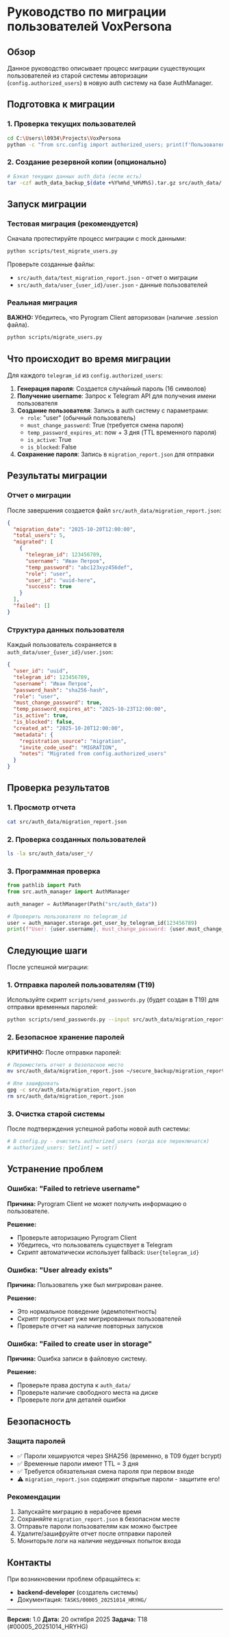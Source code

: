 # Руководство по миграции пользователей VoxPersona

## Обзор

Данное руководство описывает процесс миграции существующих пользователей из старой системы авторизации (`config.authorized_users`) в новую auth систему на базе AuthManager.

## Подготовка к миграции

### 1. Проверка текущих пользователей

```bash
cd C:\Users\l0934\Projects\VoxPersona
python -c "from src.config import authorized_users; print(f'Пользователей для миграции: {len(authorized_users)}'); print(authorized_users)"
```

### 2. Создание резервной копии (опционально)

```bash
# Бэкап текущих данных auth_data (если есть)
tar -czf auth_data_backup_$(date +%Y%m%d_%H%M%S).tar.gz src/auth_data/
```

## Запуск миграции

### Тестовая миграция (рекомендуется)

Сначала протестируйте процесс миграции с mock данными:

```bash
python scripts/test_migrate_users.py
```

Проверьте созданные файлы:
- `src/auth_data/test_migration_report.json` - отчет о миграции
- `src/auth_data/user_{user_id}/user.json` - данные пользователей

### Реальная миграция

**ВАЖНО:** Убедитесь, что Pyrogram Client авторизован (наличие .session файла).

```bash
python scripts/migrate_users.py
```

## Что происходит во время миграции

Для каждого `telegram_id` из `config.authorized_users`:

1. **Генерация пароля**: Создается случайный пароль (16 символов)
2. **Получение username**: Запрос к Telegram API для получения имени пользователя
3. **Создание пользователя**: Запись в auth систему с параметрами:
   - `role`: "user" (обычный пользователь)
   - `must_change_password`: True (требуется смена пароля)
   - `temp_password_expires_at`: now + 3 дня (TTL временного пароля)
   - `is_active`: True
   - `is_blocked`: False
4. **Сохранение пароля**: Запись в `migration_report.json` для отправки

## Результаты миграции

### Отчет о миграции

После завершения создается файл `src/auth_data/migration_report.json`:

```json
{
  "migration_date": "2025-10-20T12:00:00",
  "total_users": 5,
  "migrated": [
    {
      "telegram_id": 123456789,
      "username": "Иван Петров",
      "temp_password": "abc123xyz456def",
      "role": "user",
      "user_id": "uuid-here",
      "success": true
    }
  ],
  "failed": []
}
```

### Структура данных пользователя

Каждый пользователь сохраняется в `auth_data/user_{user_id}/user.json`:

```json
{
  "user_id": "uuid",
  "telegram_id": 123456789,
  "username": "Иван Петров",
  "password_hash": "sha256-hash",
  "role": "user",
  "must_change_password": true,
  "temp_password_expires_at": "2025-10-23T12:00:00",
  "is_active": true,
  "is_blocked": false,
  "created_at": "2025-10-20T12:00:00",
  "metadata": {
    "registration_source": "migration",
    "invite_code_used": "MIGRATION",
    "notes": "Migrated from config.authorized_users"
  }
}
```

## Проверка результатов

### 1. Просмотр отчета

```bash
cat src/auth_data/migration_report.json
```

### 2. Проверка созданных пользователей

```bash
ls -la src/auth_data/user_*/
```

### 3. Программная проверка

```python
from pathlib import Path
from src.auth_manager import AuthManager

auth_manager = AuthManager(Path("src/auth_data"))

# Проверить пользователя по telegram_id
user = auth_manager.storage.get_user_by_telegram_id(123456789)
print(f"User: {user.username}, must_change_password: {user.must_change_password}")
```

## Следующие шаги

После успешной миграции:

### 1. Отправка паролей пользователям (T19)

Используйте скрипт `scripts/send_passwords.py` (будет создан в T19) для отправки временных паролей:

```bash
python scripts/send_passwords.py --input src/auth_data/migration_report.json
```

### 2. Безопасное хранение паролей

**КРИТИЧНО:** После отправки паролей:

```bash
# Переместить отчет в безопасное место
mv src/auth_data/migration_report.json ~/secure_backup/migration_report_$(date +%Y%m%d).json

# Или зашифровать
gpg -c src/auth_data/migration_report.json
rm src/auth_data/migration_report.json
```

### 3. Очистка старой системы

После подтверждения успешной работы новой auth системы:

```python
# В config.py - очистить authorized_users (когда все переключатся)
# authorized_users: Set[int] = set()
```

## Устранение проблем

### Ошибка: "Failed to retrieve username"

**Причина:** Pyrogram Client не может получить информацию о пользователе.

**Решение:**
- Проверьте авторизацию Pyrogram Client
- Убедитесь, что пользователь существует в Telegram
- Скрипт автоматически использует fallback: `User{telegram_id}`

### Ошибка: "User already exists"

**Причина:** Пользователь уже был мигрирован ранее.

**Решение:**
- Это нормальное поведение (идемпотентность)
- Скрипт пропускает уже мигрированных пользователей
- Проверьте отчет на наличие повторных запусков

### Ошибка: "Failed to create user in storage"

**Причина:** Ошибка записи в файловую систему.

**Решение:**
- Проверьте права доступа к `auth_data/`
- Проверьте наличие свободного места на диске
- Проверьте логи для деталей ошибки

## Безопасность

### Защита паролей

- ✅ Пароли хешируются через SHA256 (временно, в T09 будет bcrypt)
- ✅ Временные пароли имеют TTL = 3 дня
- ✅ Требуется обязательная смена пароля при первом входе
- ⚠️ `migration_report.json` содержит открытые пароли - защитите его!

### Рекомендации

1. Запускайте миграцию в нерабочее время
2. Сохраняйте `migration_report.json` в безопасном месте
3. Отправьте пароли пользователям как можно быстрее
4. Удалите/зашифруйте отчет после отправки паролей
5. Мониторьте логи на наличие неудачных попыток входа

## Контакты

При возникновении проблем обращайтесь к:
- **backend-developer** (создатель системы)
- Документация: `TASKS/00005_20251014_HRYHG/`

---

**Версия:** 1.0
**Дата:** 20 октября 2025
**Задача:** T18 (#00005_20251014_HRYHG)
